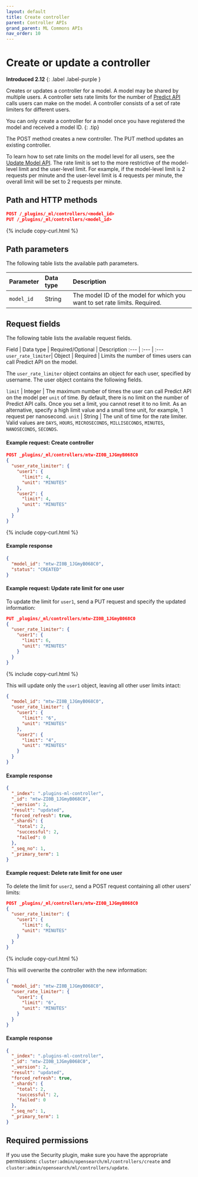 ```yaml
---
layout: default
title: Create controller
parent: Controller APIs
grand_parent: ML Commons APIs
nav_order: 10
---
```


# Create or update a controller
**Introduced 2.12**
{: .label .label-purple }

Creates or updates a controller for a model. A model may be shared by multiple users. A controller sets rate limits for the number of [Predict API]({{site.url}}{{site.baseurl}}/ml-commons-plugin/api/train-predict/predict/) calls users can make on the model. A controller consists of a set of rate limiters for different users.  

You can only create a controller for a model once you have registered the model and received a model ID.
{: .tip}

The POST method creates a new controller. The PUT method updates an existing controller. 

To learn how to set rate limits on the model level for all users, see the [Update Model API]({{site.url}}{{site.baseurl}}/ml-commons-plugin/api/model-apis/update-model/). The rate limit is set to the more restrictive of the model-level limit and the user-level limit. For example, if the model-level limit is 2 requests per minute and the user-level limit is 4 requests per minute, the overall limit will be set to 2 requests per minute.

## Path and HTTP methods

```json
POST /_plugins/_ml/controllers/<model_id>
PUT /_plugins/_ml/controllers/<model_id>
```
{% include copy-curl.html %}

## Path parameters

The following table lists the available path parameters.

Parameter | Data type | Description
:--- | :--- | :---
`model_id` | String | The model ID of the model for which you want to set rate limits. Required.

## Request fields

The following table lists the available request fields.

Field | Data type | Required/Optional | Description
:---  | :--- | :--- 
`user_rate_limiter`| Object | Required | Limits the number of times users can call Predict API on the model. 

The `user_rate_limiter` object contains an object for each user, specified by username. The user object contains the following fields.

`limit` | Integer | The maximum number of times the user can call Predict API on the model per `unit` of time. By default, there is no limit on the number of Predict API calls. Once you set a limit, you cannot reset it to no limit. As an alternative, specify a high limit value and a small time unit, for example, 1 request per nanosecond.
`unit` | String | The unit of time for the rate limiter. Valid values are `DAYS`, `HOURS`, `MICROSECONDS`, `MILLISECONDS`, `MINUTES`, `NANOSECONDS`, `SECONDS`.


#### Example request: Create controller

```json
POST _plugins/_ml/controllers/mtw-ZI0B_1JGmyB068C0
{
  "user_rate_limiter": {
    "user1": {
      "limit": 4,
      "unit": "MINUTES"
    },
    "user2": {
      "limit": 4,
      "unit": "MINUTES"
    }
  }
}
```
{% include copy-curl.html %}

#### Example response

```json
{
  "model_id": "mtw-ZI0B_1JGmyB068C0",
  "status": "CREATED"
}
```

#### Example request: Update rate limit for one user

To update the limit for `user1`, send a PUT request and specify the updated information:

```json
PUT _plugins/_ml/controllers/mtw-ZI0B_1JGmyB068C0
{
  "user_rate_limiter": {
    "user1": {
      "limit": 6,
      "unit": "MINUTES"
    }
  }
}
```
{% include copy-curl.html %}

This will update only the `user1` object, leaving all other user limits intact:

```json
{
  "model_id": "mtw-ZI0B_1JGmyB068C0",
  "user_rate_limiter": {
    "user1": {
      "limit": "6",
      "unit": "MINUTES"
    },
    "user2": {
      "limit": "4",
      "unit": "MINUTES"
    }
  }
}
```

#### Example response

```json
{
  "_index": ".plugins-ml-controller",
  "_id": "mtw-ZI0B_1JGmyB068C0",
  "_version": 2,
  "result": "updated",
  "forced_refresh": true,
  "_shards": {
    "total": 2,
    "successful": 2,
    "failed": 0
  },
  "_seq_no": 1,
  "_primary_term": 1
}
```

#### Example request: Delete rate limit for one user

To delete the limit for `user2`, send a POST request containing all other users' limits: 

```json
POST _plugins/_ml/controllers/mtw-ZI0B_1JGmyB068C0
{
  "user_rate_limiter": {
    "user1": {
      "limit": 6,
      "unit": "MINUTES"
    }
  }
}
```
{% include copy-curl.html %}

This will overwrite the controller with the new information:

```json
{
  "model_id": "mtw-ZI0B_1JGmyB068C0",
  "user_rate_limiter": {
    "user1": {
      "limit": "6",
      "unit": "MINUTES"
    }
  }
}
```

#### Example response

```json
{
  "_index": ".plugins-ml-controller",
  "_id": "mtw-ZI0B_1JGmyB068C0",
  "_version": 2,
  "result": "updated",
  "forced_refresh": true,
  "_shards": {
    "total": 2,
    "successful": 2,
    "failed": 0
  },
  "_seq_no": 1,
  "_primary_term": 1
}
```

## Required permissions

If you use the Security plugin, make sure you have the appropriate permissions: `cluster:admin/opensearch/ml/controllers/create` and `cluster:admin/opensearch/ml/controllers/update`.